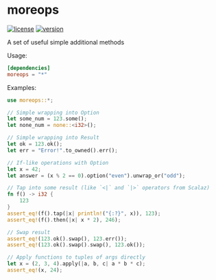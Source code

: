 moreops
=======
[![license](http://img.shields.io/crates/l/moreops.png)](https://crates.io/crates/moreops)
[![version](http://img.shields.io/crates/v/moreops.png)](https://crates.io/crates/moreops)

A set of useful simple additional methods

Usage:

```toml
[dependencies]
moreops = "*"
```

Examples:

```rust
use moreops::*;

// Simple wrapping into Option
let some_num = 123.some();
let none_num = none::<i32>();

// Simple wrapping into Result
let ok = 123.ok();
let err = "Error!".to_owned().err();

// If-like operations with Option
let x = 42;
let answer = (x % 2 == 0).option("even").unwrap_or("odd");

// Tap into some result (like `<|` and `|>` operators from Scalaz)
fn f() -> i32 {
    123
}
assert_eq!(f().tap(|x| println!("{:?}", x)), 123);
assert_eq!(f().then(|x| x * 2), 246);

// Swap result
assert_eq!(123.ok().swap(), 123.err());
assert_eq!(123.ok().swap().swap(), 123.ok());

// Apply functions to tuples of args directly
let x = (2, 3, 4).apply(|a, b, c| a * b * c);
assert_eq!(x, 24);
```
